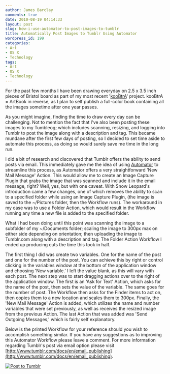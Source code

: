 ```yaml
---
author: James Barclay
comments: true
date: 2010-08-19 04:14:33
layout: post
slug: how-i-use-automator-to-post-images-to-tumblr
title: Automatically Post Images to Tumblr Using Automator
wordpress_id: 199
categories:
- Art
- OS X
- Technology
tags:
- Art
- OS X
- Technology
---
```


For the past few months I have been drawing everyday on 2.5 x 3.5 inch pieces of Bristol board as part of my most recent '[kooBtrA](http://koobtra.com/)' project. kooBtrA = ArtBook in reverse, as I plan to self publish a full-color book containing all the images sometime after one year passes.

As you might imagine, finding the time to draw every day can be challenging. Not to mention the fact that I've also been posting these images to my Tumbleog; which includes scanning, resizing, and logging into Tumblr to post the image along with a description and tag. This became mundane after the first few days of posting, so I decided to set time aside to automate this process, as doing so would surely save me time in the long run.

I did a bit of research and discovered that Tumblr offers the ability to send posts via email. This immediately gave me the idea of using [Automator](http://en.wikipedia.org/wiki/Automator_(software)) to streamline this process, as Automator offers a very straightforward 'New Mail Message' Action. This would allow me to create an Image Capture Plugin that grabs the image that was scanned and include it in the email message, right? Well, yes, but with one caveat. With Snow Leopard's introduction came a few changes, one of which removes the ability to scan to a specified folder while using an Image Capture Plugin, (the image is saved to the ~/Pictures folder, then the Workflow runs). The workaround in my case was to use a Folder Action, which would result in the Workflow running any time a new file is added to the specified folder.

What I had been doing until this point was scanning the image to a subfolder of my ~/Documents folder; scaling the image to 300px max on either side depending on orientation; then uploading the image to Tumblr.com along with a description and tag. The Folder Action Workflow I ended up producing cuts the time this took in half.

The first thing I did was create two variables. One for the name of the post and one for the number of the post. You can achieve this by right or control clicking in the variables window at the bottom of the application window and choosing 'New variable.' I left the value blank, as this will vary with each post. The next step was to start dragging actions over to the right of the application window. The first is an 'Ask for Text' Action, which asks for the name of the post, then sets the value of the variable. The same goes for the number of post. The Workflow then asks for the Finder items to act on, then copies them to a new location and scales them to 300px. Finally, the 'New Mail Message' Action is added, which utilizes the name and number variables that were set previously, as well as receives the resized image from the previous Action. The last Action that was added was 'Send Outgoing Messages,' which is fairly self explanatory.

Below is the printed Workflow for your reference should you wish to accomplish something similar. If you have any suggestions as to improving this Automator Workflow please leave a comment. For more information regarding Tumblr's post via email option please visit [http://www.tumblr.com/docs/en/email_publishing](http://www.tumblr.com/docs/en/email_publishing).

[![Post to Tumblr](http://a.imageshack.us/img718/5205/posttokoobtra.jpg) ](http://a.imageshack.us/img441/5205/posttokoobtra.jpg)
